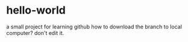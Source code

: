 # hello-world
a small project for learning github
how to download the branch to local computer?
don't edit it.
